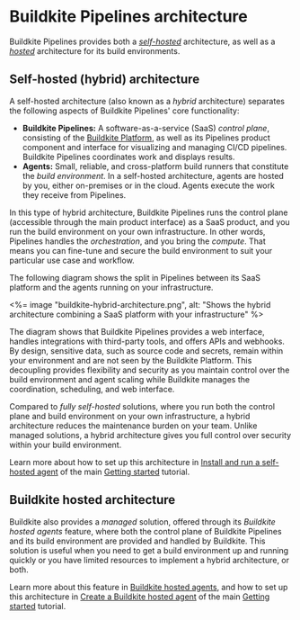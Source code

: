 # Buildkite Pipelines architecture

Buildkite Pipelines provides both a [_self-hosted_](#self-hosted-hybrid-architecture) architecture, as well as a [_hosted_](#buildkite-hosted-architecture) architecture for its build environments.

## Self-hosted (hybrid) architecture

A self-hosted architecture (also known as a _hybrid_ architecture) separates the following aspects of Buildkite Pipelines' core functionality:

- **Buildkite Pipelines:** A software-as-a-service (SaaS) _control plane_, consisting of the [Buildkite Platform](/docs/platform), as well as its Pipelines product component and interface for visualizing and managing CI/CD pipelines. Buildkite Pipelines coordinates work and displays results.
- **Agents:** Small, reliable, and cross-platform build runners that constitute the _build environment_. In a self-hosted architecture, agents are hosted by you, either on-premises or in the cloud. Agents execute the work they receive from Pipelines.

In this type of hybrid architecture, Buildkite Pipelines runs the control plane (accessible through the main product interface) as a SaaS product, and you run the build environment on your own infrastructure. In other words, Pipelines handles the _orchestration_, and you bring the _compute_. That means you can fine-tune and secure the build environment to suit your particular use case and workflow.

The following diagram shows the split in Pipelines between its SaaS platform and the agents running on your infrastructure.

<%= image "buildkite-hybrid-architecture.png", alt: "Shows the hybrid architecture combining a SaaS platform with your infrastructure" %>

The diagram shows that Buildkite Pipelines provides a web interface, handles integrations with third-party tools, and offers APIs and webhooks. By design, sensitive data, such as source code and secrets, remain within your environment and are not seen by the Buildkite Platform. This decoupling provides flexibility and security as you maintain control over the build environment and agent scaling while Buildkite manages the coordination, scheduling, and web interface.

Compared to _fully self-hosted_ solutions, where you run both the control plane and build environment on your own infrastructure, a hybrid architecture reduces the maintenance burden on your team. Unlike managed solutions, a hybrid architecture gives you full control over security within your build environment.

Learn more about how to set up this architecture in [Install and run a self-hosted agent](/docs/pipelines/getting-started#set-up-an-agent-install-and-run-a-self-hosted-agent) of the main [Getting started](/docs/pipelines/getting-started) tutorial.

## Buildkite hosted architecture

Buildkite also provides a _managed_ solution, offered through its _Buildkite hosted agents_ feature, where both the control plane of Buildkite Pipelines and its build environment are provided and handled by Buildkite. This solution is useful when you need to get a build environment up and running quickly or you have limited resources to implement a hybrid architecture, or both.

Learn more about this feature in [Buildkite hosted agents](/docs/pipelines/hosted-agents), and how to set up this architecture in [Create a Buildkite hosted agent](/docs/pipelines/getting-started#set-up-an-agent-create-a-buildkite-hosted-agent) of the main [Getting started](/docs/pipelines/getting-started) tutorial.

